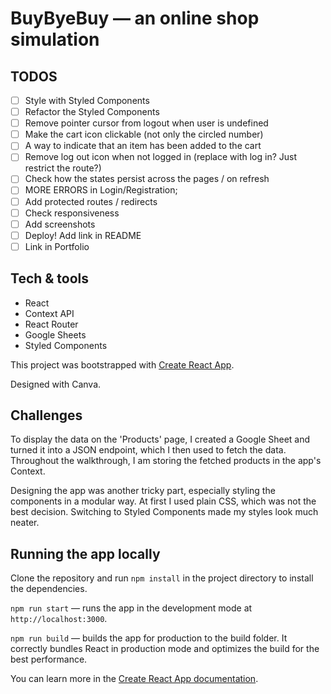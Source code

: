 # BuyByeBuy — an online shop simulation

## TODOS

- [ ] Style with Styled Components
- [ ] Refactor the Styled Components
- [ ] Remove pointer cursor from logout when user is undefined
- [ ] Make the cart icon clickable (not only the circled number)
- [ ] A way to indicate that an item has been added to the cart
- [ ] Remove log out icon when not logged in (replace with log in? Just restrict the route?)
- [ ] Check how the states persist across the pages / on refresh
- [ ] MORE ERRORS in Login/Registration;
- [ ] Add protected routes / redirects
- [ ] Check responsiveness
- [ ] Add screenshots
- [ ] Deploy! Add link in README
- [ ] Link in Portfolio

## Tech & tools

- React
- Context API
- React Router
- Google Sheets
- Styled Components

This project was bootstrapped with [Create React App](https://github.com/facebook/create-react-app).

Designed with Canva.

## Challenges

To display the data on the 'Products' page, I created a Google Sheet and turned it into a JSON endpoint, which I then used to fetch the data. Throughout the walkthrough, I am storing the fetched products in the app's Context.

Designing the app was another tricky part, especially styling the components in a modular way. At first I used plain CSS, which was not the best decision. Switching to Styled Components made my styles look much neater.

## Running the app locally

Clone the repository and run `npm install` in the project directory to install the dependencies.

`npm run start` — runs the app in the development mode at `http://localhost:3000`.

`npm run build` — builds the app for production to the build folder. It correctly bundles React in production mode and optimizes the build for the best performance.

You can learn more in the [Create React App documentation](https://facebook.github.io/create-react-app/docs/getting-started).
